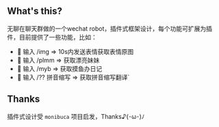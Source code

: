 ## What's this?

无聊在聊天群做的一个wechat robot，插件式框架设计，每个功能可扩展为插件，目前提供了一些功能，比如：

* 🚀 输入 /img => 10s内发送表情获取表情原图
* 🚀 输入 /plmm => 获取漂亮妹妹
* 🚀 输入 /myb => 获取摸鱼办日记
* 🚀 输入 /?? 拼音缩写 => 获取拼音缩写翻译`

## Thanks

插件式设计受 `monibuca` 项目启发，Thanks♪(･ω･)ﾉ
